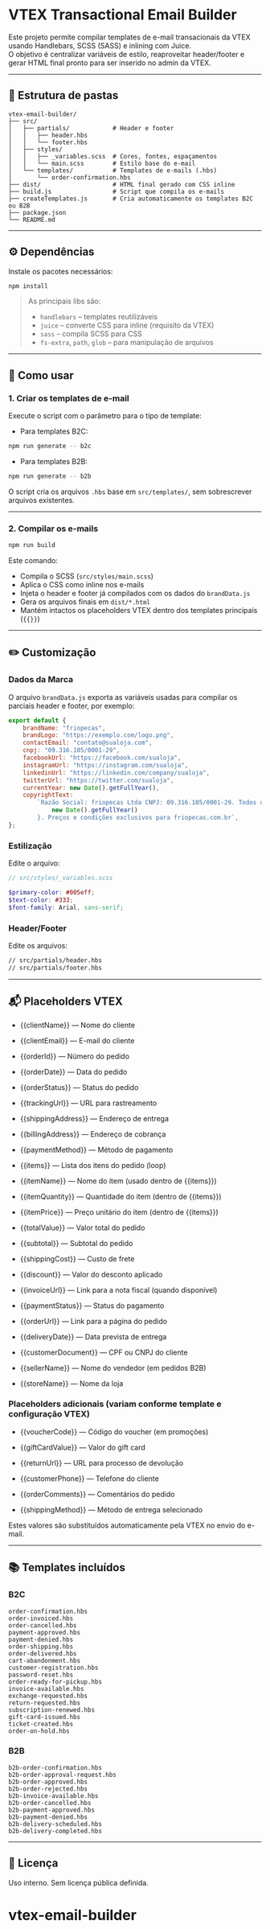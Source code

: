 # VTEX Transactional Email Builder

Este projeto permite compilar templates de e-mail transacionais da VTEX usando
Handlebars, SCSS (SASS) e inlining com Juice.\
O objetivo é centralizar variáveis de estilo, reaproveitar header/footer e gerar
HTML final pronto para ser inserido no admin da VTEX.

---

## 📁 Estrutura de pastas

```plaintext
vtex-email-builder/
├── src/
│   ├── partials/            # Header e footer
│   │   ├── header.hbs
│   │   └── footer.hbs
│   ├── styles/
│   │   ├── _variables.scss  # Cores, fontes, espaçamentos
│   │   └── main.scss        # Estilo base do e-mail
│   └── templates/           # Templates de e-mails (.hbs)
│       └── order-confirmation.hbs
├── dist/                    # HTML final gerado com CSS inline
├── build.js                 # Script que compila os e-mails
├── createTemplates.js       # Cria automaticamente os templates B2C ou B2B
├── package.json
└── README.md
```

---

## ⚙️ Dependências

Instale os pacotes necessários:

```bash
npm install
```

> As principais libs são:
>
> - `handlebars` – templates reutilizáveis
> - `juice` – converte CSS para inline (requisito da VTEX)
> - `sass` – compila SCSS para CSS
> - `fs-extra`, `path`, `glob` – para manipulação de arquivos

---

## 🚀 Como usar

### 1. Criar os templates de e-mail

Execute o script com o parâmetro para o tipo de template:

- Para templates B2C:

```bash
npm run generate -- b2c
```

- Para templates B2B:

```bash
npm run generate -- b2b
```

O script cria os arquivos `.hbs` base em `src/templates/`, sem sobrescrever
arquivos existentes.

---

### 2. Compilar os e-mails

```bash
npm run build
```

Este comando:

- Compila o SCSS (`src/styles/main.scss`)
- Aplica o CSS como inline nos e-mails
- Injeta o header e footer já compilados com os dados do `brandData.js`
- Gera os arquivos finais em `dist/*.html`
- Mantém intactos os placeholders VTEX dentro dos templates principais (`{{}}`)

---

## ✏️ Customização

### Dados da Marca

O arquivo `brandData.js` exporta as variáveis usadas para compilar os parciais
header e footer, por exemplo:

```js
export default {
    brandName: "friopecas",
    brandLogo: "https://exemplo.com/logo.png",
    contactEmail: "contato@sualoja.com",
    cnpj: "09.316.105/0001-29",
    facebookUrl: "https://facebook.com/sualoja",
    instagramUrl: "https://instagram.com/sualoja",
    linkedinUrl: "https://linkedin.com/company/sualoja",
    twitterUrl: "https://twitter.com/sualoja",
    currentYear: new Date().getFullYear(),
    copyrightText:
        `Razão Social: friopecas Ltda CNPJ: 09.316.105/0001-29. Todos os direitos reservados © ${
            new Date().getFullYear()
        }. Preços e condições exclusivos para friopecas.com.br`,
};
```

### Estilização

Edite o arquivo:

```scss
// src/styles/_variables.scss

$primary-color: #005eff;
$text-color: #333;
$font-family: Arial, sans-serif;
```

### Header/Footer

Edite os arquivos:

```hbs
// src/partials/header.hbs
// src/partials/footer.hbs
```

---

## 📬 Placeholders VTEX

- {{clientName}} — Nome do cliente

- {{clientEmail}} — E-mail do cliente

- {{orderId}} — Número do pedido

- {{orderDate}} — Data do pedido

- {{orderStatus}} — Status do pedido

- {{trackingUrl}} — URL para rastreamento

- {{shippingAddress}} — Endereço de entrega

- {{billingAddress}} — Endereço de cobrança

- {{paymentMethod}} — Método de pagamento

- {{items}} — Lista dos itens do pedido (loop)

- {{itemName}} — Nome do item (usado dentro de {{items}})

- {{itemQuantity}} — Quantidade do item (dentro de {{items}})

- {{itemPrice}} — Preço unitário do item (dentro de {{items}})

- {{totalValue}} — Valor total do pedido

- {{subtotal}} — Subtotal do pedido

- {{shippingCost}} — Custo de frete

- {{discount}} — Valor do desconto aplicado

- {{invoiceUrl}} — Link para a nota fiscal (quando disponível)

- {{paymentStatus}} — Status do pagamento

- {{orderUrl}} — Link para a página do pedido

- {{deliveryDate}} — Data prevista de entrega

- {{customerDocument}} — CPF ou CNPJ do cliente

- {{sellerName}} — Nome do vendedor (em pedidos B2B)

- {{storeName}} — Nome da loja

### Placeholders adicionais (variam conforme template e configuração VTEX)

- {{voucherCode}} — Código do voucher (em promoções)

- {{giftCardValue}} — Valor do gift card

- {{returnUrl}} — URL para processo de devolução

- {{customerPhone}} — Telefone do cliente

- {{orderComments}} — Comentários do pedido

- {{shippingMethod}} — Método de entrega selecionado

Estes valores são substituídos automaticamente pela VTEX no envio do e-mail.

---

## 📚 Templates incluídos

### B2C

```plaintext
order-confirmation.hbs
order-invoiced.hbs
order-cancelled.hbs
payment-approved.hbs
payment-denied.hbs
order-shipping.hbs
order-delivered.hbs
cart-abandonment.hbs
customer-registration.hbs
password-reset.hbs
order-ready-for-pickup.hbs
invoice-available.hbs
exchange-requested.hbs
return-requested.hbs
subscription-renewed.hbs
gift-card-issued.hbs
ticket-created.hbs
order-on-hold.hbs
```

### B2B

```plaintext
b2b-order-confirmation.hbs
b2b-order-approval-request.hbs
b2b-order-approved.hbs
b2b-order-rejected.hbs
b2b-invoice-available.hbs
b2b-order-cancelled.hbs
b2b-payment-approved.hbs
b2b-payment-denied.hbs
b2b-delivery-scheduled.hbs
b2b-delivery-completed.hbs
```

---

## 📄 Licença

Uso interno. Sem licença pública definida.
# vtex-email-builder
